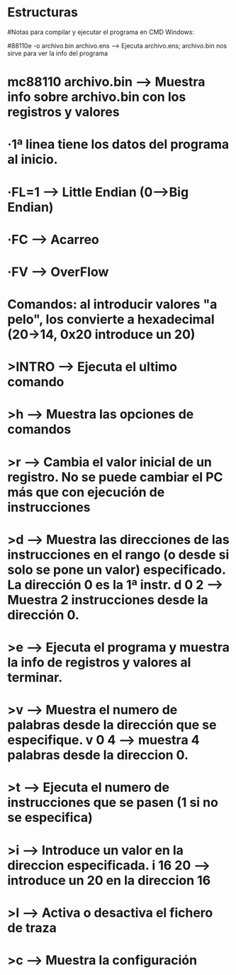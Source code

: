 # Estructuras
#Notas para compilar y ejecutar el programa en CMD Windows:

#88110e -o archivo.bin archivo.ens --> Ejecuta archivo.ens; archivo.bin nos sirve para ver la info del programa
#	mc88110 archivo.bin --> Muestra info sobre archivo.bin con los registros y valores
#		·1ª linea tiene los datos del programa al inicio.
#		·FL=1 --> Little Endian (0-->Big Endian)
#		·FC --> Acarreo
#		·FV --> OverFlow
		
#		Comandos: al introducir valores "a pelo", los convierte a hexadecimal (20->14, 0x20 introduce un 20) 
#			>INTRO --> Ejecuta el ultimo comando
#			>h --> Muestra las opciones de comandos
#			>r --> Cambia el valor inicial de un registro. No se puede cambiar el PC más que con ejecución de instrucciones
#			>d -->	Muestra las direcciones de las instrucciones en el rango (o desde si solo se pone un valor) especificado. La dirección 0 es la 1ª instr. d 0 2 --> Muestra 2 instrucciones desde la dirección 0.
#			>e --> Ejecuta el programa y muestra la info de registros y valores al terminar.
#			>v --> Muestra el numero de palabras desde la dirección que se especifique. v 0 4 --> muestra 4 palabras desde la direccion 0.
#			>t --> Ejecuta el numero de instrucciones que se pasen (1 si no se especifica)
#			>i --> Introduce un valor en la direccion especificada. i 16 20 --> introduce un 20 en la direccion 16
#			>l --> Activa o desactiva el fichero de traza
#			>c --> Muestra la configuración
